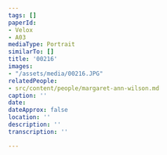 ```yaml
---
tags: []
paperId:
- Velox
- A03
mediaType: Portrait
similarTo: []
title: '00216'
images:
- "/assets/media/00216.JPG"
relatedPeople:
- src/content/people/margaret-ann-wilson.md
caption: ''
date: 
dateApprox: false
location: ''
description: ''
transcription: ''

---
```

